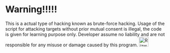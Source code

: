 # Warning!!!!!
This is a actual type of hacking known as brute-force hacking.
Usage of the script for attacking targets without prior mutual consent is illegal, the code is given for learning purpose only.
Developer assume no liability and are not responsible for any misuse or damage caused by this program.
<a href="https://dev.to/rizwanabdulrah6">
  <img src="https://d2fltix0v2e0sb.cloudfront.net/dev-badge.svg" alt="Rizwan Abdul Rahim👨‍💻's DEV Community Profile" height="30" width="30">
</a>
